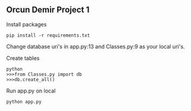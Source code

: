 ## Orcun Demir Project 1

Install packages
```
pip install -r requirements.txt
```
Change database uri's in app.py:13 and Classes.py:9 as your local uri's.

Create tables
```
python
>>>from Classes.py import db
>>>db.create_all()
```
Run app.py on local
```
python app.py
```
